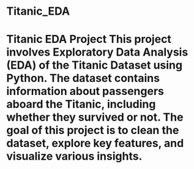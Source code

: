 # Titanic_EDA
# Titanic EDA Project  This project involves **Exploratory Data Analysis (EDA)** of the **Titanic Dataset** using Python. The dataset contains information about passengers aboard the Titanic, including whether they survived or not. The goal of this project is to clean the dataset, explore key features, and visualize various insights.  
